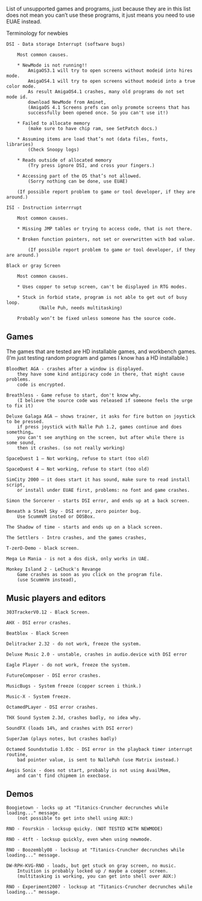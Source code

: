 List of unsupported games and programs, just because they are in this list does not mean you can’t use these programs, it just means you need to use EUAE instead.

Terminology for newbies

	DSI - Data storage Interrupt (software bugs)

		Most common causes.

		* NewMode is not running!!
			AmigaOS3.1 will try to open screens without modeid into hires mode.
			AmigaOS4.1 will try to open screens without modeid into a true color mode.
   			As result AmigaOS4.1 crashes, many old programs do not set mode id.
			download NewMode from Aminet, 
   			(AmigaOS 4.1 Screens prefs can only promote screens that has
			successfully been opened once. So you can't use it!)

		* Failed to allocate memory
			(make sure to have chip ram, see SetPatch docs.)
     
		* Assuming items are load that’s not (data files, fonts, libraries)
			(Check Snoopy logs)
       
		* Reads outside of allocated memory
			(Try press ignore DSI, and cross your fingers.)
    
		* Accessing part of the OS that’s not allowed.
   			(Sorry nothing can be done, use EUAE)

		(If possible report problem to game or tool developer, if they are around.)

	ISI - Instruction interrrupt

		Most common causes.
 
 		* Missing JMP tables or trying to access code, that is not there.
   
   		* Broken function pointers, not set or overwritten with bad value.

     		(If possible report problem to game or tool developer, if they are around.)
     
	Black or gray Screen

		Most common causes.

		* Uses copper to setup screen, can't be displayed in RTG modes.
  
  		* Stuck in forbid state, program is not able to get out of busy loop.
    			(Nalle Puh, needs multitasking)

		Probably won’t be fixed unless someone has the source code.
 
## Games

The games that are tested are HD installable games, and workbench games.
(I’m just testing random program and games I know has a HD installable.)

	BloodNet AGA - crashes after a window is displayed. 
		they have some kind antipiracy code in there, that might cause problems.
		code is encrypted.

	Breathless - Game refuse to start, don't know why.
		(I believe the source code was released if someone feels the urge to fix it)

	Deluxe Galaga AGA – shows trainer, it asks for fire button on joystick to be pressed.
		if press joystick with Nalle Puh 1.2, games continue and does something… 
		you can't see anything on the screen, but after while there is some sound,
		then it crashes. (so not really working)
    
	SpaceQuest 1 – Not working, refuse to start (too old)

	SpaceQuest 4 – Not working, refuse to start (too old)

	SimCity 2000 – it does start it has sound, make sure to read install script,
		or install under EUAE first, problems: no font and game crashes.

	Simon the Sorcerer - starts DSI error, and ends up at a back screen.

	Beneath a Steel Sky - DSI error, zero pointer bug.
 		Use ScummVM insted or DOSBox.

	The Shadow of time - starts and ends up on a black screen.

	The Settlers - Intro crashes, and the games crashes, 

	T-zerO-Demo - black screen.

	Mega Lo Mania - is not a dos disk, only works in UAE.

	Monkey Island 2 - LeChuck's Revange 
		Game crashes as soon as you click on the program file.
		(use ScummVm instead), 

## Music players and editors

	303TrackerV0.12 - Black Screen.

	AHX - DSI error crashes.

	Beatblox - Black Screen

	Delitracker 2.32 - do not work, freeze the system.
 
	Deluxe Music 2.0 - unstable, crashes in audio.device with DSI error

	Eagle Player - do not work, freeze the system.
    
	FutureComposer - DSI error crashes.

	MusicBugs - System freeze (copper screen i think.)

	Music-X - System freeze.

	OctamedPLayer - DSI error crashes.
    
	THX Sound System 2.3d, crashes badly, no idea why.

	SoundFX (loads 14%, and crashes with DSI error)

 	SuperJam (plays notes, but crashes badly)

	Octamed Soundstudio 1.03c - DSI error in the playback timer interrupt routine, 
		bad pointer value, is sent to NallePuh (use Matrix instead.)

 	Aegis Sonix - does not start, probably is not using AvailMem, 
		and can't find chipmem in execbase.

## Demos

	Boogietown - locks up at "Titanics-Cruncher decrunches while loading..." message.
 		(not possible to get into shell using AUX:)

 	RNO - Fourskin - locksup quicky. (NOT TESTED WITH NEWMODE)

	RNO - 4tft - locksup quickly, even when using newmode.

 	RNO - Boozembly08 - locksup at "Titanics-Cruncher decrunches while loading..." message.

  	DW-RPH-KVG-RNO - loads, but get stuck on gray screen, no music.
   		Intuition is probably locked up / maybe a cooper screen.
		(multitasking is working, you can get into shell over AUX:)
  
	RNO - Experiment2007 - locksup at "Titanics-Cruncher decrunches while loading..." message.

 
